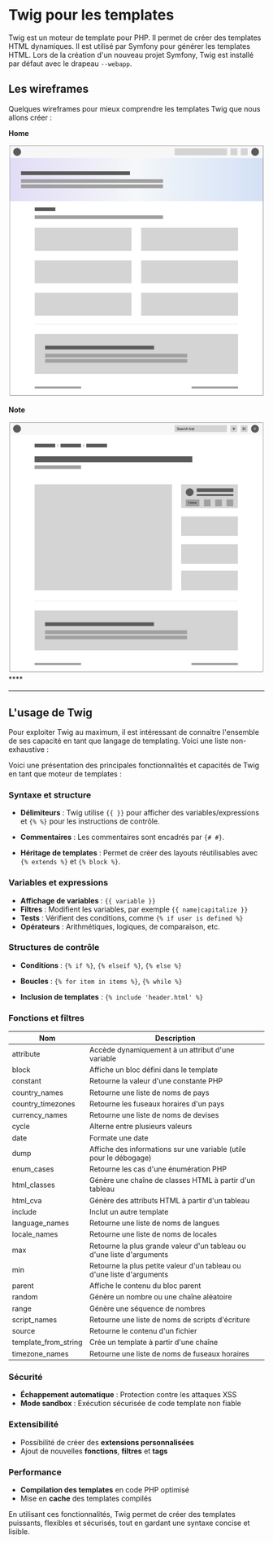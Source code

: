 # Twig pour les templates

Twig est un moteur de template pour PHP. Il permet de créer des templates HTML dynamiques. Il est utilisé par Symfony pour générer les templates HTML. Lors de la création d'un nouveau projet Symfony, Twig est installé par défaut avec le drapeau `--webapp`.

## Les wireframes

Quelques wireframes pour mieux comprendre les templates Twig que nous allons créer :

**Home**

![Home](img/home.png)

**Note**

![Note](img/note.png)****

---

## L'usage de Twig

Pour exploiter Twig au maximum, il est intéressant de connaitre l'ensemble de ses capacité en tant que langage de templating. Voici une liste non-exhaustive :

Voici une présentation des principales fonctionnalités et capacités de Twig en tant que moteur de templates :

### Syntaxe et structure

- **Délimiteurs** : Twig utilise `{{ }}` pour afficher des variables/expressions et `{% %}` pour les instructions de contrôle.

- **Commentaires** : Les commentaires sont encadrés par `{# #}`.

- **Héritage de templates** : Permet de créer des layouts réutilisables avec `{% extends %}` et `{% block %}`.

### Variables et expressions

- **Affichage de variables** : `{{ variable }}`
- **Filtres** : Modifient les variables, par exemple `{{ name|capitalize }}`
- **Tests** : Vérifient des conditions, comme ```{% if user is defined %}```
- **Opérateurs** : Arithmétiques, logiques, de comparaison, etc.

### Structures de contrôle

- **Conditions** : `{% if %}`, `{% elseif %}`, `{% else %}`

- **Boucles** : `{% for item in items %}`, `{% while %}`

- **Inclusion de templates** : `{% include 'header.html' %}`

### Fonctions et filtres

| Nom | Description |
|-----|-------------|
| attribute | Accède dynamiquement à un attribut d'une variable |
| block | Affiche un bloc défini dans le template |
| constant | Retourne la valeur d'une constante PHP |
| country_names | Retourne une liste de noms de pays |
| country_timezones | Retourne les fuseaux horaires d'un pays |
| currency_names | Retourne une liste de noms de devises |
| cycle | Alterne entre plusieurs valeurs |
| date | Formate une date |
| dump | Affiche des informations sur une variable (utile pour le débogage) |
| enum_cases | Retourne les cas d'une énumération PHP |
| html_classes | Génère une chaîne de classes HTML à partir d'un tableau |
| html_cva | Génère des attributs HTML à partir d'un tableau |
| include | Inclut un autre template |
| language_names | Retourne une liste de noms de langues |
| locale_names | Retourne une liste de noms de locales |
| max | Retourne la plus grande valeur d'un tableau ou d'une liste d'arguments |
| min | Retourne la plus petite valeur d'un tableau ou d'une liste d'arguments |
| parent | Affiche le contenu du bloc parent |
| random | Génère un nombre ou une chaîne aléatoire |
| range | Génère une séquence de nombres |
| script_names | Retourne une liste de noms de scripts d'écriture |
| source | Retourne le contenu d'un fichier |
| template_from_string | Crée un template à partir d'une chaîne |
| timezone_names | Retourne une liste de noms de fuseaux horaires |

### Sécurité

- **Échappement automatique** : Protection contre les attaques XSS
- **Mode sandbox** : Exécution sécurisée de code template non fiable

### Extensibilité

- Possibilité de créer des **extensions personnalisées**
- Ajout de nouvelles **fonctions**, **filtres** et **tags**

### Performance

- **Compilation des templates** en code PHP optimisé
- Mise en **cache** des templates compilés

En utilisant ces fonctionnalités, Twig permet de créer des templates puissants, flexibles et sécurisés, tout en gardant une syntaxe concise et lisible.
